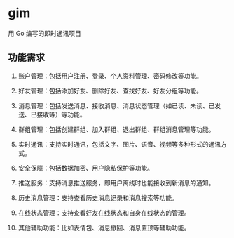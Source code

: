 # gim
用 Go 编写的即时通讯项目


## 功能需求 


1. 账户管理：包括用户注册、登录、个人资料管理、密码修改等功能。

2. 好友管理：包括添加好友、删除好友、查找好友、好友分组等功能。

3. 消息管理：包括发送消息、接收消息、消息状态管理（如已读、未读、已发送、已接收等）等功能。

4. 群组管理：包括创建群组、加入群组、退出群组、群组消息管理等功能。

5. 实时通讯：支持实时通讯，包括文字、图片、语音、视频等多种形式的通讯方式。

6. 安全保障：包括数据加密、用户隐私保护等功能。

7. 推送服务：支持消息推送服务，即用户离线时也能接收到新消息的通知。

8. 历史消息管理：支持查看历史消息记录和消息搜索等功能。

9. 在线状态管理：支持查看好友在线状态和自身在线状态的管理。

10. 其他辅助功能：比如表情包、消息撤回、消息置顶等辅助功能。
